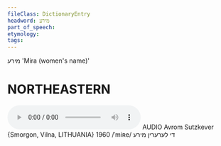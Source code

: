 ```yaml
---
fileClass: DictionaryEntry
headword: מירע
part_of_speech: 
etymology: 
tags: 
---
```

מירע
'Mira (women's name)'

NORTHEASTERN
==============

<audio controls src="https://ia801503.us.archive.org/6/items/SutzkeverLexicon/Sutzkever%20-%20di%20lerern%20Mire%20-%20di%20lerern%20mire.mp3"></audio>
AUDIO Avrom Sutzkever {Smorgon, Vilna, LITHUANIA} 1960
/ˈmiʀe/
די לערערין מירע
